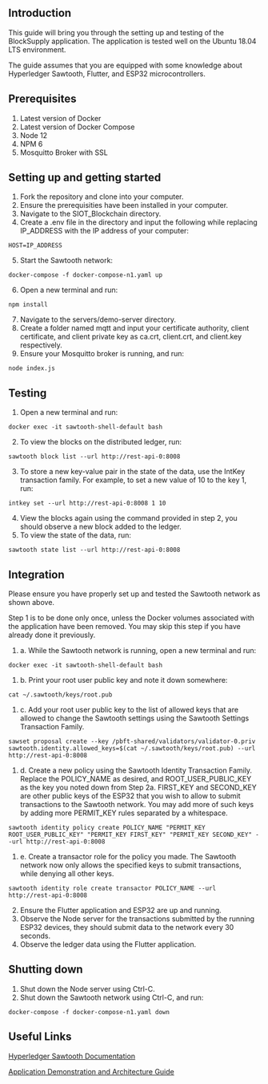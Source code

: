 ## Introduction
This guide will bring you through the setting up and testing of the BlockSupply application. The application is tested well on the Ubuntu 18.04 LTS environment.

The guide assumes that you are equipped with some knowledge about Hyperledger Sawtooth, Flutter, and ESP32 microcontrollers.

## Prerequisites
1. Latest version of Docker
2. Latest version of Docker Compose
3. Node 12
4. NPM 6
5. Mosquitto Broker with SSL

## Setting up and getting started
1. Fork the repository and clone into your computer.
2. Ensure the prerequisities have been installed in your computer.
3. Navigate to the SIOT_Blockchain directory.
4. Create a .env file in the directory and input the following while replacing IP_ADDRESS with the IP address of your computer:
```
HOST=IP_ADDRESS
```
5. Start the Sawtooth network:
```
docker-compose -f docker-compose-n1.yaml up
```
6. Open a new terminal and run:
```
npm install
```
7. Navigate to the servers/demo-server directory.
8. Create a folder named mqtt and input your certificate authority, client certificate, and client private key as ca.crt, client.crt, and client.key respectively.
9. Ensure your Mosquitto broker is running, and run:
```
node index.js
```

## Testing
1. Open a new terminal and run:
```
docker exec -it sawtooth-shell-default bash
```
2. To view the blocks on the distributed ledger, run:
```
sawtooth block list --url http://rest-api-0:8008
```
3. To store a new key-value pair in the state of the data, use the IntKey transaction family. For example, to set a new value of 10 to the key 1, run:
```
intkey set --url http://rest-api-0:8008 1 10
```
4. View the blocks again using the command provided in step 2, you should observe a new block added to the ledger.
5. To view the state of the data, run:
```
sawtooth state list --url http://rest-api-0:8008
```

## Integration
Please ensure you have properly set up and tested the Sawtooth network as shown above.

Step 1 is to be done only once, unless the Docker volumes associated with the application have been removed. You may skip this step if you have already done it previously.

1. a. While the Sawtooth network is running, open a new terminal and run:
```
docker exec -it sawtooth-shell-default bash
```

1. b. Print your root user public key and note it down somewhere:
```
cat ~/.sawtooth/keys/root.pub
```
1. c. Add your root user public key to the list of allowed keys that are allowed to change the Sawtooth settings using the Sawtooth Settings Transaction Family.
```
sawset proposal create --key /pbft-shared/validators/validator-0.priv sawtooth.identity.allowed_keys=$(cat ~/.sawtooth/keys/root.pub) --url http://rest-api-0:8008
```
1. d. Create a new policy using the Sawtooth Identity Transaction Family. Replace the POLICY_NAME as desired, and ROOT_USER_PUBLIC_KEY as the key you noted down from Step 2a. FIRST_KEY and SECOND_KEY are other public keys of the ESP32 that you wish to allow to submit transactions to the Sawtooth network. You may add more of such keys by adding more PERMIT_KEY rules separated by a whitespace.
```
sawtooth identity policy create POLICY_NAME "PERMIT_KEY ROOT_USER_PUBLIC_KEY" "PERMIT_KEY FIRST_KEY" "PERMIT_KEY SECOND_KEY" --url http://rest-api-0:8008
```

1. e. Create a transactor role for the policy you made. The Sawtooth network now only allows the specified keys to submit transactions, while denying all other keys.
```
sawtooth identity role create transactor POLICY_NAME --url http://rest-api-0:8008
```

2. Ensure the Flutter application and ESP32 are up and running.
3. Observe the Node server for the transactions submitted by the running ESP32 devices, they should submit data to the network every 30 seconds.
4. Observe the ledger data using the Flutter application. 

## Shutting down
1. Shut down the Node server using Ctrl-C.
2. Shut down the Sawtooth network using Ctrl-C, and run:
```
docker-compose -f docker-compose-n1.yaml down
```

## Useful Links
[Hyperledger Sawtooth Documentation](https://sawtooth.hyperledger.org/docs/1.2/)

[Application Demonstration and Architecture Guide](https://drive.google.com/file/d/1jjuukO2J0mZ3EghYU9oG2JH9eIUyjRkt/view?usp=sharing)
